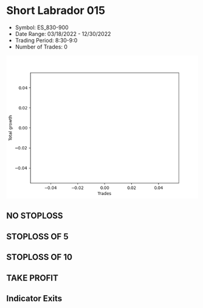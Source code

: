 # Short Labrador 015 
- Symbol: ES_830-900
- Date Range: 03/18/2022 - 12/30/2022
- Trading Period: 8:30-9:0
- Number of Trades: 0

![Plot](ShortLabrador015ES_830-900.png)
## NO STOPLOSS














## STOPLOSS OF 5














## STOPLOSS OF 10














## TAKE PROFIT











## Indicator Exits


